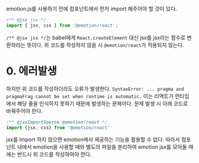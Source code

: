 
emotion.js를 사용하기 전에 컴포넌트에서 먼저 import 해주어야 할 것이 있다.

```javascript
/** @jsx jsx */
import { jsx, css } from '@emotion/react';

```

`/** @jsx jsx */`는 babel에게 `React.createElement` 대신 jsx를 jsx라는 함수로 변환하라는 뜻이다. 위 코드를 작성하지 않을 시 `@emotion/react`가 적용되지 않는다.


# 0. 에러발생

하지만 위 코드를 작성하더라도 오류가 발생한다.  `SyntaxError: ... pragma and pragmaFrag cannot be set when runtime is automatic.`  이는 리액트가 런타임에서 해당 줄을 인식하지 못하기 때문에 발생하는 문제이다. 문제 발생 시 아래 코드로 바꿔주어야 한다.

```javascript
/** @jsxImportSource @emotion/react */
import {jsx, css} from '@emotion/react'

```

jsx를 Import 하지 않으면 emotion에서 제공하는 기능을 활용할 수 없다. 따라서 컴포넌트 내에서 emotion을 사용할 때와 별도의 파일을 분리하여 emotion jsx를 모아둘 때에는 반드시 위 코드를 작성하여야 한다.